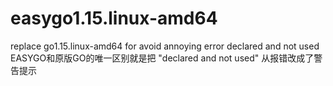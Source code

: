 # easygo1.15.linux-amd64
replace go1.15.linux-amd64 for avoid annoying error declared and not used
EASYGO和原版GO的唯一区别就是把 "declared and not used" 从报错改成了警告提示
